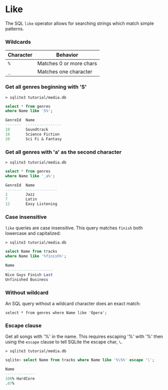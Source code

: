 # Like

The SQL `like` operator allows for searching strings which match simple patterns.

### Wildcards
| Character | Behavior                |
|-----------|-------------------------|
| `%`       | Matches 0 or more chars |
| `_`       | Matches one character   |

### Get all genres beginning with 'S'
`> sqlite3 tutorial/media.db`
```sql
select * from genres
where Name like 'S%';

GenreId  Name
-------  ----------------
10       Soundtrack
18       Science Fiction
20       Sci Fi & Fantasy
```

### Get all genres with 'a' as the second character
`> sqlite3 tutorial/media.db`
```sql
select * from genres
where Name like '_a%';

GenreId  Name
-------  --------------
2        Jazz
7        Latin
12       Easy Listening
```

### Case insensitive
`like` queries are case insensitive. This query matches `finish` both lowercase and capitalized:

`> sqlite3 tutorial/media.db`
```sql
select Name from tracks
where Name like '%finish%';

Name
---------------------
Nice Guys Finish Last
Unfinished Business
```

### Without wildcard
An SQL query without a wildcard character does an exact match:

`select * from genres where Name like 'Opera';`

### Escape clause
Get all songs with '%' in the name. This requires escaping '%' with '\%' then using the `escape` clause to tell SQLite the escape char, `\`.

`> sqlite3 tutorial/media.db`
```sql
sqlite> select Name from tracks where Name like '%\%%' escape '\';

Name
-------------
100% HardCore
.07%
```
